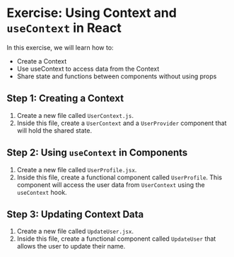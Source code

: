# Exercise: Using Context and `useContext` in React

In this exercise, we will learn how to:

- Create a Context
- Use useContext to access data from the Context
- Share state and functions between components without using props

## Step 1: Creating a Context

1. Create a new file called `UserContext.js`.
2. Inside this file, create a `UserContext` and a `UserProvider` component that will hold the shared state.

## Step 2: Using `useContext` in Components

1. Create a new file called `UserProfile.jsx`.
2. Inside this file, create a functional component called `UserProfile`. This component will access the user data from `UserContext` using the `useContext` hook.

## Step 3: Updating Context Data

1. Create a new file called `UpdateUser.jsx`.
2. Inside this file, create a functional component called `UpdateUser` that allows the user to update their name.
